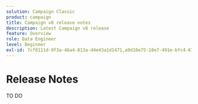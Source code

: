```yaml
---
solution: Campaign Classic
product: campaign
title: Campaign v8 release notes
description: Latest Campaign v8 release
feature: Overview
role: Data Engineer
level: Beginner
exl-id: 7cf8111d-9f3a-46a4-813a-d4e43a1d1471,a9d18e75-18e7-491e-bfc4-671c3600396e
---
```

# Release Notes

TO DO
